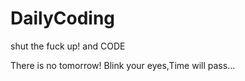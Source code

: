 # DailyCoding
shut the fuck up! and CODE 

There is no tomorrow! 
Blink your eyes,Time will pass...
